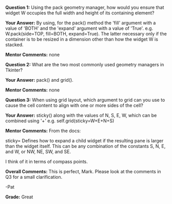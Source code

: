 ﻿**Question 1:**
Using the pack geometry manager, how would you ensure that widget W occupies the full width and height of its containing element?

**Your Answer:**
By using, for the pack() method the 'fill' argument with a value of 'BOTH' and the 'expand' argument with a value of 'True'. e.g. W.pack(side=TOP, fill=BOTH, expand=True).  The latter necessary only if the container is to be resized in a dimension other than how the widget W is stacked.

**Mentor Comments:**
none

**Question 2:**
What are the two most commonly used geometry managers in Tkinter?

**Your Answer:**
pack() and grid().

**Mentor Comments:**
none

**Question 3:**
When using grid layout, which argument to grid can you use to cause the cell content to align with one or more sides of the cell?

**Your Answer:**
sticky() along with the values of N, S, E, W, which can be combined using '+' e.g. self.grid(sticky=W+E+N+S)

**Mentor Comments:**
From the docs:

sticky=  Defines how to expand a child widget if the resulting pane is larger than the widget itself. This can be any combination of the constants S, N, E, and W, or NW, NE, SW, and SE. 

I think of it in terms of compass points.

**Overall Comments:**
This is perfect, Mark. Please look at the comments in Q3 for a small clarification.

-Pat

**Grade:**
Great
